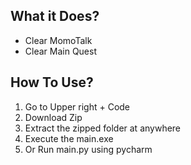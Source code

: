 ## What it Does?
* Clear MomoTalk
* Clear Main Quest

## How To Use?
1. Go to Upper right + Code
2. Download Zip
3. Extract the zipped folder at anywhere
4. Execute the main.exe
5. Or Run main.py using pycharm
